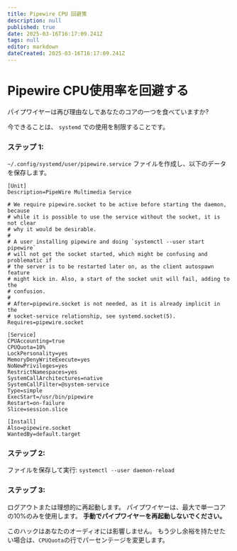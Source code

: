 ```yaml
---
title: Pipewire CPU 回避策
description: null
published: true
date: 2025-03-16T16:17:09.241Z
tags: null
editor: markdown
dateCreated: 2025-03-16T16:17:09.241Z
---
```


# Pipewire CPU使用率を回避する

パイプワイヤーは再び理由なしであなたのコアの一つを食べていますか?

今できることは、 `systemd` での使用を制限することです。

### ステップ 1:

`~/.config/systemd/user/pipewire.service` ファイルを作成し、以下のデータを保存します。

```
[Unit]
Description=PipeWire Multimedia Service

# We require pipewire.socket to be active before starting the daemon, because
# while it is possible to use the service without the socket, it is not clear
# why it would be desirable.
#
# A user installing pipewire and doing `systemctl --user start pipewire`
# will not get the socket started, which might be confusing and problematic if
# the server is to be restarted later on, as the client autospawn feature
# might kick in. Also, a start of the socket unit will fail, adding to the
# confusion.
#
# After=pipewire.socket is not needed, as it is already implicit in the
# socket-service relationship, see systemd.socket(5).
Requires=pipewire.socket

[Service]
CPUAccounting=true
CPUQuota=10%
LockPersonality=yes
MemoryDenyWriteExecute=yes
NoNewPrivileges=yes
RestrictNamespaces=yes
SystemCallArchitectures=native
SystemCallFilter=@system-service
Type=simple
ExecStart=/usr/bin/pipewire
Restart=on-failure
Slice=session.slice

[Install]
Also=pipewire.socket
WantedBy=default.target
```

### ステップ 2:

ファイルを保存して実行: `systemctl --user daemon-reload`

### ステップ 3:

ログアウトまたは理想的に再起動します。 パイプワイヤーは、最大で単一コアの10%のみを使用します。 **手動でパイプワイヤーを再起動しないでください。**

このハックはあなたのオーディオには影響しません。
もう少し余裕を持たせたい場合は、`CPUQuota`の行でパーセンテージを変更します。